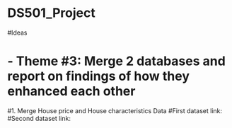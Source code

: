 # DS501_Project

#Ideas
# - Theme #3: Merge 2 databases and report on findings of how they enhanced each other
#1. Merge House price and House characteristics Data
#First dataset link:
#Second dataset link:
